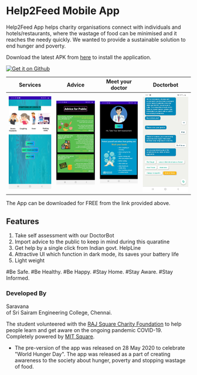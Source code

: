 # Help2Feed Mobile App
Help2Feed App helps charity organisations connect with individuals and hotels/restaurants, where the wastage of food can be minimised and it reaches the needy quickly. 
We wanted to provide a sustainable solution to end hunger and poverty. 

Download the latest APK from [here](https://github.com/Mithileysh/Help2Feed/releases/download/v1.0/help2feed_v1.apk) to install the application.

<td align="center"><a href="https://github.com/Mithileysh/Help2Feed/releases/download/v1.0/help2feed_v1.apk"><img src="https://user-images.githubusercontent.com/663460/26973090-f8fdc986-4d14-11e7-995a-e7c5e79ed925.png" alt="Get it on Github" height="68"></a></td>


Services | Advice  | Meet your doctor | Doctorbot
:-------------------------:|:-------------------------:|:-------------------------:|:-------------------------:
![image](https://github.com/Balaji-star/CORX_app/blob/master/home.jpg)  |  ![image](https://github.com/Balaji-star/CORX_app/blob/master/advice.jpg) |  ![image](https://github.com/Balaji-star/CORX_app/blob/master/Doctor.jpg) |  ![image](https://github.com/Balaji-star/CORX_app/blob/master/chatbot.jpg)


The App can be downloaded for FREE from the link provided above.  
## Features
1. Take self assessment with our DoctorBot
2. Import advice to the public to keep in mind during this quaratine
3. Get help by a single click from Indian govt. HelpLine
4. Attractive UI which function in dark mode, its saves your battery life
5. Light weight

#Be Safe. #Be Healthy. #Be Happy. 
#Stay Home. #Stay Aware. #Stay Informed.

### Developed By
Saravana\
of Sri Sairam Engineering College, Chennai.

The student volunteered with the [RAJ Square Charity Foundation](https://www.rajsquare.com) to help people learn and get aware on the ongoing pandemic COVID-19. Completely powered by [MIT Square](https://www.mitsquare.com).

- The pre-version of the app was released on 28 May 2020 to celebrate "World Hunger Day". 
  The app was released as a part of creating awareness to the society about hunger, poverty and stopping wastage of food. 



